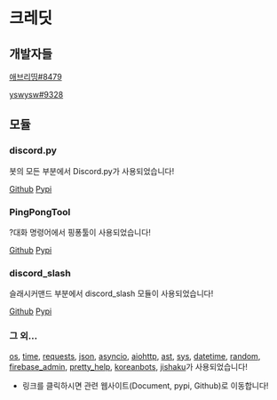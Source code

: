 # 크레딧

## 개발자들

[애브리띵\#8479](https://discord.com/users/694017913723682946)

[yswysw\#9328](https://discord.com/users/745848200195473490)

## 모듈

### discord.py

봇의 모든 부분에서 Discord.py가 사용되었습니다!

[Github](https://github.com/Rapptz/discord.py) [Pypi](https://pypi.org/project/discord.py/)

### PingPongTool

?대화 명령어에서 핑퐁툴이 사용되었습니다!

[Github](https://github.com/minibox24/PingPongTool) [Pypi](https://pypi.org/project/pingpongtool/)

### discord\_slash

슬래시커맨드 부분에서 discord\_slash 모듈이 사용되었습니다!

[Github](https://github.com/eunwoo1104/discord-py-slash-command) [Pypi](https://pypi.org/project/discord-py-slash-command/)

### 그 외...

[os](https://github.com/python/cpython/blob/master/Lib/os.py), [time](https://docs.python.org/ko/3/library/time.html), [requests](https://github.com/psf/requests), [json](https://github.com/python/cpython/tree/master/Lib/json), [asyncio](https://pypi.org/project/asyncio/), [aiohttp](https://github.com/aio-libs/aiohttp), [ast](https://github.com/python/cpython/blob/master/Lib/ast.py), [sys](https://docs.python.org/3/library/sys.html), [datetime](https://docs.python.org/ko/3/library/datetime.html), [random](https://docs.python.org/3/library/random.html), [firebase\_admin](https://pypi.org/project/firebase-admin/), [pretty\_help](https://pypi.org/project/discord-pretty-help/), [koreanbots](https://pypi.org/project/koreanbots/), [jishaku](https://pypi.org/project/jishaku/)가 사용되었습니다!

* 링크를 클릭하시면 관련 웹사이트\(Document, pypi, Github\)로 이동합니다!

### 

